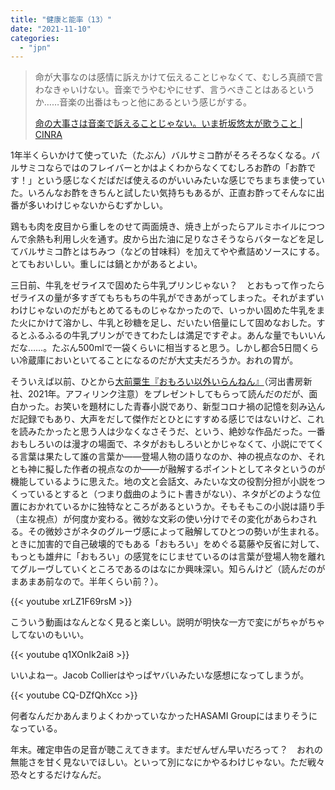 ```yaml
---
title: "健康と能率（13）"
date: "2021-11-10"
categories: 
  - "jpn"
---
```


> 命が大事なのは感情に訴えかけて伝えることじゃなくて、むしろ真顔で言わなきゃいけない。音楽でうやむやにせず、言うべきことはあるというか……音楽の出番はもっと他にあるという感じがする。
> 
> [命の大事さは音楽で訴えることじゃない。いま折坂悠太が歌うこと | CINRA](https://www.cinra.net/article/interview-202109-orisakayuta_ymmtscl)

1年半くらいかけて使っていた（たぶん）バルサミコ酢がそろそろなくなる。バルサミコならではのフレイバーとかはよくわからなくてむしろお酢の「お酢です！」という感じなくだばだば使えるのがいいみたいな感じでちまちま使っていた。いろんなお酢をきちんと試したい気持ちもあるが、正直お酢ってそんなに出番が多いわけじゃないからむずかしい。

鶏もも肉を皮目から重しをのせて両面焼き、焼き上がったらアルミホイルにつつんで余熱も利用し火を通す。皮から出た油に足りなさそうならバターなどを足してバルサミコ酢とはちみつ（などの甘味料）を加えてやや煮詰めソースにする。とてもおいしい。重しには鍋とかがあるとよい。

三日前、牛乳をゼライスで固めたら牛乳プリンじゃない？　とおもって作ったらゼライスの量が多すぎてもちもちの牛乳ができあがってしまった。それがまずいわけじゃないのだがもとめてるものじゃなかったので、いっかい固めた牛乳をまた火にかけて溶かし、牛乳と砂糖を足し、だいたい倍量にして固めなおした。するとふるふるの牛乳プリンができてわたしは満足ですぞよ。あんな量でもいいんだな……。たぶん500mlで一袋くらいに相当すると思う。しかし都合5日間くらい冷蔵庫においといてることになるのだが大丈夫だろうか。おれの胃が。

そういえば以前、ひとから[大前粟生『おもろい以外いらんねん』](https://amzn.to/3c4jVcp)（河出書房新社、2021年。アフィリンク注意）をプレゼントしてもらって読んだのだが、面白かった。お笑いを題材にした青春小説であり、新型コロナ禍の記憶を刻み込んだ記録でもあり、大声をだして傑作だとひとにすすめる感じではないけど、これを読みたかったと思う人は少なくなさそうだ、という、絶妙な作品だった。一番おもしろいのは漫才の場面で、ネタがおもしろいとかじゃなくて、小説にでてくる言葉は果たして誰の言葉か――登場人物の語りなのか、神の視点なのか、それとも神に擬した作者の視点なのか――が融解するポイントとしてネタというのが機能しているように思えた。地の文と会話文、みたいな文の役割分担が小説をつくっているとすると（つまり戯曲のようにト書きがない）、ネタがどのような位置におかれているかに独特なところがあるというか。そもそもこの小説は語り手（主な視点）が何度か変わる。微妙な文彩の使い分けでその変化があらわされる。その微妙さがネタのグルーヴ感によって融解してひとつの勢いが生まれる。ときに加害的で自己破壊的でもある「おもろい」をめぐる葛藤や反省に対して、もっとも雄弁に「おもろい」の感覚をにじませているのは言葉が登場人物を離れてグルーヴしていくところであるのはなにか興味深い。知らんけど（読んだのがまあまあ前なので。半年くらい前？）。

{{< youtube xrLZ1F69rsM >}}

こういう動画はなんとなく見ると楽しい。説明が明快な一方で変にがちゃがちゃしてないのもいい。

{{< youtube q1XOnIk2ai8 >}}

いいよねー。Jacob Collierはやっぱヤバいみたいな感想になってしまうが。

{{< youtube CQ-DZfQhXcc >}}

何者なんだかあんまりよくわかっていなかったHASAMI Groupにはまりそうになっている。

年末。確定申告の足音が聴こえてきます。まだぜんぜん早いだろって？　おれの無能さを甘く見ないでほしい。といって別になにかやるわけじゃない。ただ戦々恐々とするだけなんだ。
